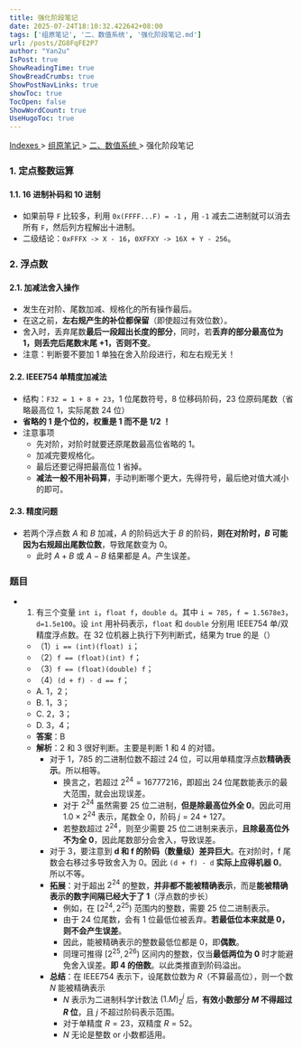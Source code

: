 ```yaml
---
title: 强化阶段笔记
date: 2025-07-24T18:10:32.422642+08:00
tags: ['组原笔记', '二、数值系统', '强化阶段笔记.md']
url: /posts/ZG8FqFE2P7
author: "Yan2u"
IsPost: true
ShowReadingTime: true
ShowBreadCrumbs: true
ShowPostNavLinks: true
showToc: true
TocOpen: false
ShowWordCount: true
UseHugoToc: true
---
```


<a href="/notes408/chapters_index"> Indexes </a> > <a href="/notes408/indexes/5RoFxkg3V7"> 组原笔记 </a> > <a href="/notes408/indexes/ow4MryjPak"> 二、数值系统 </a> > 强化阶段笔记

### 1. 定点整数运算

#### 1.1. 16 进制补码和 10 进制

- 如果前导 `F` 比较多，利用 `0x(FFFF...F) = -1` ，用 `-1` 减去二进制就可以消去所有 `F`，然后列方程解出十进制。
- 二级结论：`0xFFFX -> X - 16`，`0XFFXY -> 16X + Y - 256`。

### 2. 浮点数

#### 2.1. 加减法舍入操作

- 发生在对阶、尾数加减、规格化的所有操作最后。
- 在这之前，**左右规产生的补位都保留**（即使超过有效位数）。
- 舍入时，丢弃尾数**最后一段超出长度的部分**，同时，若**丢弃的部分最高位为 1，则丢完后尾数末尾 +1，否则不变**。
- 注意：判断要不要加 1 单独在舍入阶段进行，和左右规无关！

#### 2.2. IEEE754 单精度加减法

- 结构：`F32 = 1 + 8 + 23`，1 位尾数符号，8 位移码阶码，23 位原码尾数（省略最高位 1，实际尾数 24 位）
- **省略的 1 是个位的，权重是 1 而不是 $1/2$ ！**
- 注意事项
  - 先对阶，对阶时就要还原尾数最高位省略的 1。
  - 加减完要规格化。
  - 最后还要记得把最高位 1 省掉。
  - **减法一般不用补码算**，手动判断哪个更大，先得符号，最后绝对值大减小的即可。

#### 2.3. 精度问题

- 若两个浮点数 $A$ 和 $B$ 加减，$A$ 的阶码远大于 $B$ 的阶码，**则在对阶时，$B$ 可能因为右规超出尾数位数**，导致尾数变为 0。
  - 此时 $A+B$ 或 $A-B$ 结果都是 $A$。产生误差。

### 题目

- 1. 有三个变量 `int i`，`float f`，`double d`。其中 `i = 785`，`f = 1.5678e3`，`d=1.5e100`。设 `int` 用补码表示，`float` 和 `double` 分别用 IEEE754 单/双精度浮点数。在 32 位机器上执行下列判断式，结果为 true 的是（）

  - （1）`i == (int)(float) i`；
  - （2）`f == (float)(int) f`；
  - （3）`f == (float)(double) f`；
  - （4）`(d + f) - d == f`；
  - A. 1，2；
  - B. 1，3；
  - C. 2，3；
  - D. 3，4；
  - **答案**：B
  - **解析**：2 和 3 很好判断。主要是判断 1 和 4 的对错。
    - 对于 1，785 的二进制位数不超过 24 位，可以用单精度浮点数**精确表示**。所以相等。
      - 换言之，若超过 $2^{24}=16777216$，即超出 24 位尾数能表示的最大范围，就会出现误差。
      - 对于 $2^{24}$ 虽然需要 25 位二进制，**但是除最高位外全 0**。因此可用 $1.0\times 2^{24}$ 表示，尾数全 0，阶码 $j=24+127$。
      - 若整数超过 $2^{24}$，则至少需要 25 位二进制来表示，**且除最高位外不为全 0**，因此尾数部分会舍入，导致误差。
    - 对于 3，要注意到 **d 和 f 的阶码（数量级）差异巨大**。在对阶时，f 尾数会右移过多导致舍入为 0。因此 `(d + f) - d` **实际上应得机器 0**。所以不等。
    - **拓展**：对于超出 $2^{24}$ 的整数，**并非都不能被精确表示**，而是**能被精确表示的数字间隔已经大于了 1**（浮点数的步长）
      - 例如，在 $[2^{24},2^{25})$ 范围内的整数，需要 25 位二进制表示。
      - 由于 24 位尾数，会有 1 位最低位被丢弃。**若最低位本来就是 0，则不会产生误差**。
      - 因此，能被精确表示的整数最低位都是 0，即**偶数**。
      - 同理可推得 $[2^{25},2^{26})$ 区间内的整数，仅当**最低两位为 0** 时才能避免舍入误差。**即 4 的倍数**。以此类推直到阶码溢出。
    - **总结**：在 IEEE754 表示下，设尾数位数为 $R$（不算最高位），则一个数 $N$ 能被精确表示
      - $N$ 表示为二进制科学计数法 $(1.M)_2^j$  后，**有效小数部分 $M$ 不得超过 $R$ 位**，且 $j$ 不超过阶码表示范围。
      - 对于单精度 $R=23$，双精度 $R=52$。
      - $N$ 无论是整数 or 小数都适用。
